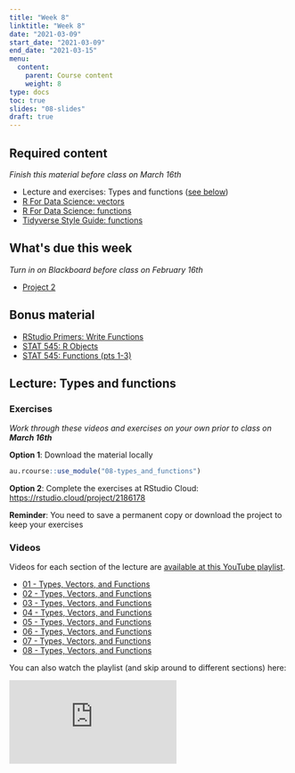 ```yaml
---
title: "Week 8"
linktitle: "Week 8"
date: "2021-03-09"
start_date: "2021-03-09"
end_date: "2021-03-15"
menu:
  content:
    parent: Course content
    weight: 8
type: docs
toc: true
slides: "08-slides"
draft: true
---
```





## Required content

*Finish this material before class on March 16th*

- <i class="fab fa-youtube"></i> Lecture and exercises: Types and functions ([see below](#lecture-types-and-functions))
- <i class="fas fa-book"></i> [R For Data Science: vectors](https://r4ds.had.co.nz/vectors.html)
- <i class="fas fa-book"></i> [R For Data Science: functions](https://r4ds.had.co.nz/functions.html)
- <i class="fas fa-book"></i> [Tidyverse Style Guide: functions](https://style.tidyverse.org/functions.html)

## What's due this week

*Turn in on Blackboard before class on February 16th*

- <i class="fas fa-desktop"></i> [Project 2](../07-content/#project-2-tidy-tuesday)
    
## Bonus material
- <i class="fas fa-external-link-square-alt"></i> [RStudio Primers: Write Functions](https://rstudio.cloud/learn/primers/6)
- <i class="fas fa-external-link-square-alt"></i> [STAT 545: R Objects](https://stat545.com/r-objects.html)
- <i class="fas fa-external-link-square-alt"></i> [STAT 545: Functions (pts 1-3)](https://stat545.com/functions-part1.html)

## Lecture: Types and functions 

### Exercises

*Work through these videos and exercises on your own prior to class on **March 16th***

<i class="fas fa-desktop"></i> **Option 1**: Download the material locally


```r
au.rcourse::use_module("08-types_and_functions")
```

<i class="fas fa-cloud"></i> **Option 2**: Complete the exercises at RStudio Cloud: https://rstudio.cloud/project/2186178

**Reminder**: You need to save a permanent copy or download the project to keep your exercises

### Videos

Videos for each section of the lecture are [available at this YouTube playlist](https://www.youtube.com/playlist?list=PLYCuG6HXKxjSHKZZ3waOcF6GgA8z49cSY).

- [01 - Types, Vectors, and Functions](https://www.youtube.com/watch?v=dvKB4o-Sn4o&list=PLYCuG6HXKxjSHKZZ3waOcF6GgA8z49cSY)
- [02 - Types, Vectors, and Functions](https://www.youtube.com/watch?v=sk0bxnyqXCA&list=PLYCuG6HXKxjSHKZZ3waOcF6GgA8z49cSY)
- [03 - Types, Vectors, and Functions](https://www.youtube.com/watch?v=t6JhBz2NdlM&list=PLYCuG6HXKxjSHKZZ3waOcF6GgA8z49cSY)
- [04 - Types, Vectors, and Functions](https://www.youtube.com/watch?v=2fo09Byn58E&list=PLYCuG6HXKxjSHKZZ3waOcF6GgA8z49cSY)
- [05 - Types, Vectors, and Functions](https://www.youtube.com/watch?v=f2ZjCRPSlbs&list=PLYCuG6HXKxjSHKZZ3waOcF6GgA8z49cSY)
- [06 - Types, Vectors, and Functions](https://www.youtube.com/watch?v=clGLo-Tqo9M&list=PLYCuG6HXKxjSHKZZ3waOcF6GgA8z49cSY)
- [07 - Types, Vectors, and Functions](https://www.youtube.com/watch?v=f-nzIeelfeA&list=PLYCuG6HXKxjSHKZZ3waOcF6GgA8z49cSY)
- [08 - Types, Vectors, and Functions](https://www.youtube.com/watch?v=EAENNif0vGU&list=PLYCuG6HXKxjSHKZZ3waOcF6GgA8z49cSY)

You can also watch the playlist (and skip around to different sections) here:

<div class="embed-responsive embed-responsive-16by9">
<iframe class="embed-responsive-item" src="https://www.youtube.com/embed/videoseries?list=PLYCuG6HXKxjSHKZZ3waOcF6GgA8z49cSY" frameborder="0" allow="accelerometer; autoplay; encrypted-media; gyroscope; picture-in-picture" allowfullscreen></iframe>
</div>

